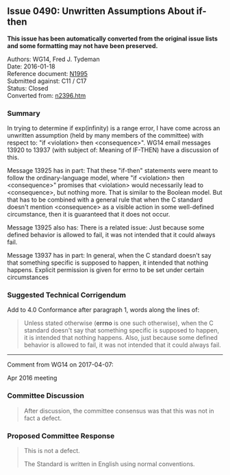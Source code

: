 ## Issue 0490: Unwritten Assumptions About if-then

**This issue has been automatically converted from the original issue lists and some formatting may not have been preserved.**

Authors: WG14, Fred J. Tydeman  
Date: 2016-01-18  
Reference document: [N1995](https://www.open-std.org/jtc1/sc22/wg14/www/docs/n1995.htm)  
Submitted against: C11 / C17  
Status: Closed  
Converted from: [n2396.htm](https://www.open-std.org/jtc1/sc22/wg14/www/docs/n2396.htm)

### Summary

In trying to determine if exp(infinity) is a range error, I have come across an
unwritten assumption (held by many members of the committee) with respect to:
"if \<violation\> then \<consequence\>". WG14 email messages 13920 to 13937
(with subject of: Meaning of IF-THEN) have a discussion of this.

Message 13925 has in part: That these "if-then" statements were meant to follow
the ordinary-language model, where "if \<violation\> then \<consequence\>"
promises that \<violation\> would necessarily lead to \<consequence\>, but
nothing more. That is similar to the Boolean model. But that has to be combined
with a general rule that when the C standard doesn't mention \<consequence\> as
a visible action in some well-defined circumstance, then it is guaranteed that
it does not occur.

Message 13925 also has: There is a related issue: Just because some defined
behavior is allowed to fail, it was not intended that it could always fail.

Message 13937 has in part: In general, when the C standard doesn't say that
something specific is supposed to happen, it intended that nothing happens.
Explicit permission is given for errno to be set under certain circumstances

### Suggested Technical Corrigendum

Add to 4.0 Conformance after paragraph 1, words along the lines of:

> Unless stated otherwise (**errno** is one such otherwise), when the C standard
> doesn't say that something specific is supposed to happen, it is intended that
> nothing happens. Also, just because some defined behavior is allowed to fail, it
> was not intended that it could always fail.

---

Comment from WG14 on 2017-04-07:

Apr 2016 meeting

### Committee Discussion

> After discussion, the committee consensus was that this was not in fact a
> defect.

### Proposed Committee Response

> This is not a defect.
>
> The Standard is written in English using normal conventions.
